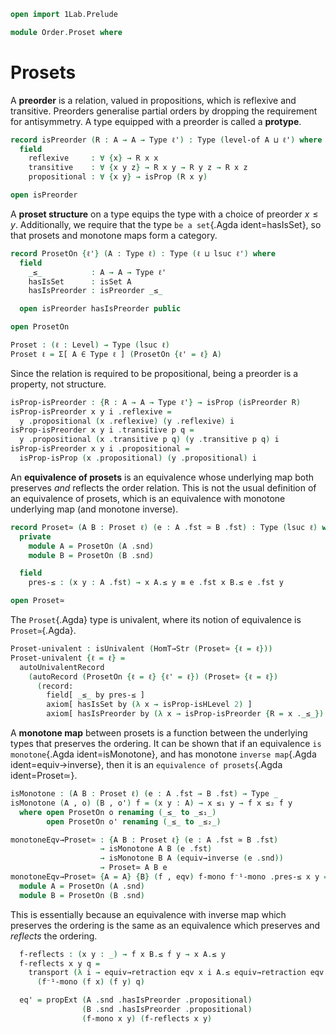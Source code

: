 ```agda
open import 1Lab.Prelude

module Order.Proset where
```

<!--
```agda
private variable
  ℓ ℓ' : Level
  A : Type ℓ
```
-->

# Prosets

A **preorder** is a relation, valued in propositions, which is reflexive
and transitive. Preorders generalise partial orders by dropping the
requirement for antisymmetry. A type equipped with a preorder is called a
**protype**.

```agda
record isPreorder (R : A → A → Type ℓ') : Type (level-of A ⊔ ℓ') where
  field
    reflexive     : ∀ {x} → R x x
    transitive    : ∀ {x y z} → R x y → R y z → R x z
    propositional : ∀ {x y} → isProp (R x y)

open isPreorder
```

A **proset structure** on a type equips the type with a choice of
preorder $x \le y$. Additionally, we require that the type `be a
set`{.Agda ident=hasIsSet}, so that prosets and monotone maps form a
category.

```agda
record ProsetOn {ℓ'} (A : Type ℓ) : Type (ℓ ⊔ lsuc ℓ') where
  field
    _≤_           : A → A → Type ℓ'
    hasIsSet      : isSet A
    hasIsPreorder : isPreorder _≤_

  open isPreorder hasIsPreorder public

open ProsetOn

Proset : (ℓ : Level) → Type (lsuc ℓ)
Proset ℓ = Σ[ A ∈ Type ℓ ] (ProsetOn {ℓ' = ℓ} A)
```

Since the relation is required to be propositional, being a preorder is
a property, not structure.

```agda
isProp-isPreorder : {R : A → A → Type ℓ'} → isProp (isPreorder R)
isProp-isPreorder x y i .reflexive =
  y .propositional (x .reflexive) (y .reflexive) i
isProp-isPreorder x y i .transitive p q =
  y .propositional (x .transitive p q) (y .transitive p q) i
isProp-isPreorder x y i .propositional =
  isProp-isProp (x .propositional) (y .propositional) i
```

An **equivalence of prosets** is an equivalence whose underlying map
both preserves _and_ reflects the order relation. This is not the usual
definition of an equivalence of prosets, which is an equivalence with
monotone underlying map (and monotone inverse).

```agda
record Proset≃ (A B : Proset ℓ) (e : A .fst ≃ B .fst) : Type (lsuc ℓ) where
  private
    module A = ProsetOn (A .snd)
    module B = ProsetOn (B .snd)

  field
    pres-≤ : (x y : A .fst) → x A.≤ y ≡ e .fst x B.≤ e .fst y

open Proset≃
```

The `Proset`{.Agda} type is univalent, where its notion of equivalence
is `Proset≃`{.Agda}.

```agda
Proset-univalent : isUnivalent (HomT→Str (Proset≃ {ℓ = ℓ}))
Proset-univalent {ℓ = ℓ} = 
  autoUnivalentRecord
    (autoRecord (ProsetOn {ℓ = ℓ} {ℓ' = ℓ}) (Proset≃ {ℓ = ℓ})
      (record:
        field[ _≤_ by pres-≤ ]
        axiom[ hasIsSet by (λ x → isProp-isHLevel 2) ]
        axiom[ hasIsPreorder by (λ x → isProp-isPreorder {R = x ._≤_}) ]))
```

A **monotone map** between prosets is a function between the underlying
types that preserves the ordering. It can be shown that if an
equivalence `is monotone`{.Agda ident=isMonotone}, and has monotone
`inverse map`{.Agda ident=equiv→inverse}, then it is an `equivalence of
prosets`{.Agda ident=Proset≃}.

```agda
isMonotone : (A B : Proset ℓ) (e : A .fst → B .fst) → Type _
isMonotone (A , o) (B , o') f = (x y : A) → x ≤₁ y → f x ≤₂ f y
  where open ProsetOn o renaming (_≤_ to _≤₁_)
        open ProsetOn o' renaming (_≤_ to _≤₂_)

monotoneEqv→Proset≃ : {A B : Proset ℓ} (e : A .fst ≃ B .fst)
                    → isMonotone A B (e .fst)
                    → isMonotone B A (equiv→inverse (e .snd))
                    → Proset≃ A B e
monotoneEqv→Proset≃ {A = A} {B} (f , eqv) f-mono f⁻¹-mono .pres-≤ x y = ua eq' where
  module A = ProsetOn (A .snd)
  module B = ProsetOn (B .snd)
```

This is essentially because an equivalence with inverse map which
preserves the ordering is the same as an equivalence which preserves and
_reflects_ the ordering.

```agda
  f-reflects : (x y : _) → f x B.≤ f y → x A.≤ y
  f-reflects x y q =
    transport (λ i → equiv→retraction eqv x i A.≤ equiv→retraction eqv y i)
      (f⁻¹-mono (f x) (f y) q)

  eq' = propExt (A .snd .hasIsPreorder .propositional)
                (B .snd .hasIsPreorder .propositional)
                (f-mono x y) (f-reflects x y)
```
